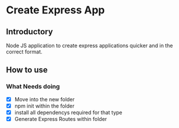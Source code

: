 # Create Express App

## Introductory

Node JS application to create express applications quicker and in the correct format.

## How to use

### What Needs doing

- [x] Move into the new folder
- [x] npm init within the folder
- [x] install all dependencys required for that type
- [x] Generate Express Routes within folder
